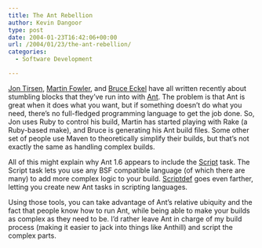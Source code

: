 ```yaml
---
title: The Ant Rebellion
author: Kevin Dangoor
type: post
date: 2004-01-23T16:42:06+00:00
url: /2004/01/23/the-ant-rebellion/
categories:
  - Software Development

---
```

[Jon Tirsen][1], [Martin Fowler][2], and [Bruce Eckel][3] have all written recently about stumbling blocks that they&#8217;ve run into with [Ant][4]. The problem is that Ant is great when it does what you want, but if something doesn&#8217;t do what you need, there&#8217;s no full-fledged programming language to get the job done. So, Jon uses Ruby to control his build, Martin has started playing with Rake (a Ruby-based make), and Bruce is generating his Ant build files. Some other set of people use Maven to theoretically simplify their builds, but that&#8217;s not exactly the same as handling complex builds.

All of this might explain why Ant 1.6 appears to include the [Script][5] task. The Script task lets you use any BSF compatible language (of which there are many) to add more complex logic to your build. [Scriptdef][6] goes even farther, letting you create new Ant tasks in scripting languages.

Using those tools, you can take advantage of Ant&#8217;s relative ubiquity and the fact that people know how to run Ant, while being able to make your builds as complex as they need to be. I&#8217;d rather leave Ant in charge of my build process (making it easier to jack into things like Anthill) and script the complex parts.

 [1]: http://blogs.codehaus.org/people/jutopia/archives/000562_using_ruby_to_build_java_systems.html
 [2]: http://martinfowler.com/bliki/BuildLanguage.html
 [3]: http://mindview.net/WebLog/log-0046 "Bruce Eckel's MindView, Inc: 1-1-04 Why we use Ant (or: NIH)"
 [4]: http://ant.apache.org
 [5]: http://ant.apache.org/manual/OptionalTasks/script.html
 [6]: http://ant.apache.org/manual/OptionalTasks/scriptdef.html
